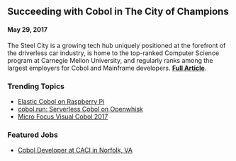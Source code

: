 ## Succeeding with Cobol in The City of Champions

#### May 29, 2017

The Steel City is a growing tech hub uniquely positioned at the forefront of the driverless car industry, is home to the top-ranked Computer Science program at Carnegie Mellon University, and regularly ranks among the largest employers for Cobol and Mainframe developers. [**Full Article**](articles/5-29-2017-cobol-in-pittsburgh).

### Trending Topics

- [Elastic Cobol on Raspberry Pi](http://heirloomcomputing.com/elasticcobol/)
- [cobol.run: Serverless Cobol on Openwhisk](https://github.com/morecobol/cobol.run)
- [Micro Focus Visual Cobol 2017](https://www.microfocus.com/products/visual-cobol/)

### Featured Jobs

- [Cobol Developer at CACI in Norfolk, VA](http://careers.caci.com/ShowJob/Id/1042140/COBOL-Developer/)
